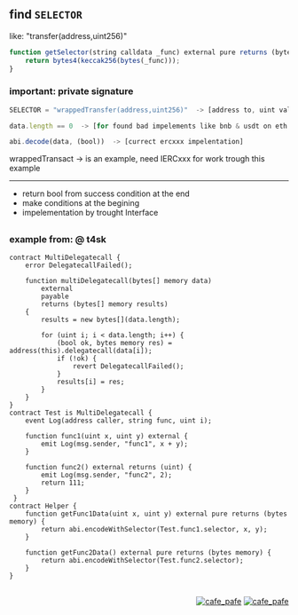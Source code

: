 ## find `SELECTOR`
like: "transfer(address,uint256)"

```js
function getSelector(string calldata _func) external pure returns (bytes4) {
    return bytes4(keccak256(bytes(_func)));
}
```

### important: private signature
 
 ```js
 SELECTOR = "wrappedTransfer(address,uint256)"  -> [address to, uint value]
 ```
 ```js
 data.length == 0  -> [for found bad impelements like bnb & usdt on eth mainnet contracts]
 ```
 ```js
 abi.decode(data, (bool))  -> [currect ercxxx impelentation]
 ```
 
 wrappedTransact  -> is an example, need IERCxxx for work trough this example
 
 ---
 
 - return bool from success condition at the end
 - make conditions at the begining
 - impelementation by trought Interface

##

### example from: @ t4sk
```solidity
contract MultiDelegatecall {
    error DelegatecallFailed();

    function multiDelegatecall(bytes[] memory data)
        external
        payable
        returns (bytes[] memory results)
    {
        results = new bytes[](data.length);

        for (uint i; i < data.length; i++) {
            (bool ok, bytes memory res) = address(this).delegatecall(data[i]);
            if (!ok) {
                revert DelegatecallFailed();
            }
            results[i] = res;
        }
    }
}
contract Test is MultiDelegatecall {
    event Log(address caller, string func, uint i);

    function func1(uint x, uint y) external {
        emit Log(msg.sender, "func1", x + y);
    }

    function func2() external returns (uint) {
        emit Log(msg.sender, "func2", 2);
        return 111;
    }
 }
contract Helper {
    function getFunc1Data(uint x, uint y) external pure returns (bytes memory) {
        return abi.encodeWithSelector(Test.func1.selector, x, y);
    }

    function getFunc2Data() external pure returns (bytes memory) {
        return abi.encodeWithSelector(Test.func2.selector);
    }
}
```

##

<p align="right"> 
  <a href="https://github.com/mosi-sol/audit" target="blank">
  <img src="https://img.shields.io/badge/Ver-2022-blue?style=flat" alt="cafe_pafe" /></a>
  <a href="https://github.com/mosi-sol/audit" target="blank">
  <img src="https://img.shields.io/badge/License-MIT-lightblue?style=flat" alt="cafe_pafe" /></a>
</p>
